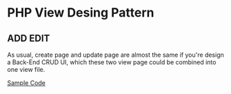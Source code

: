 PHP View Desing Pattern
=======================

ADD EDIT
--------

As usual, create page and update page are almost the same if you're design a Back-End CRUD UI, which these two view page could be combined into one view file.

[Sample Code](https://github.com/yidas/php-design-patterns/blob/master/view/add-edit-view.php)
